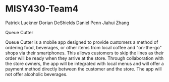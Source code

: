 MISY430-Team4
=============
Patrick Luckner
Dorian DeShields
Daniel Penn
Jiahui Zhang

Queue Cutter

Queue Cutter is a mobile app designed to provide customers a method of ordering food, beverages,
or other items from local coffee and "on-the-go" shops via their smartphones. This allows
customers to skip the lines as their order will be ready when they arrive at the store.
Through collaboration with the store owners, the app will be integrated with local menus and will
offer a payment method directly between the customer and the store. The app will not offer
alcoholic beverages.
